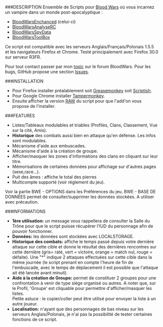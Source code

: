 ###DESCRIPTION
Ensemble de Scripts pour [Blood Wars](http://www.fr.bloodwars.net) où vous incarnez un vampire dans un monde post-apocalyptique :
* [BloodWarsEnchanced](https://github.com/Ecilam/BloodWarsEnhanced) (celui-ci)
* [BloodWarsAnalyseRC](https://github.com/Ecilam/BloodWarsAnalyseRC)
* [BloodWarsSpyData](https://github.com/Ecilam/BloodWarsSpyData)
* [BloodWarsToolBox](https://github.com/Ecilam/BloodWarsToolBox)

Ce script est compatible avec les serveurs Anglais/Français/Polonais 1.5.5 et les navigateurs Firefox et Chrome. Testé principalement avec Firefox 30.0 sur serveur R3FR.

Pour tout contact passer par mon [topic](http://forum.fr.bloodwars.net/index.php?page=Thread&threadID=204323/) sur le forum BloodWars.
Pour les bugs, GitHub propose une section [Issues](https://github.com/Ecilam/BloodWarsEnhanced/issues).

###INSTALLATION
* Pour Firefox installer préalablement soit [Greasemonkey](https://addons.mozilla.org/fr/firefox/addon/greasemonkey/) soit [Scriptish](https://addons.mozilla.org/en-US/firefox/addon/scriptish/).
* Pour Google Chrome installer [Tampermonkey](https://chrome.google.com/webstore/detail/dhdgffkkebhmkfjojejmpbldmpobfkfo).
* Ensuite afficher la version [RAW](https://raw.githubusercontent.com/Ecilam/BloodWarsEnhanced/master/BloodWarsEnhanced@bwe.user.js) du script pour que l'add'on vous propose de l'installer.

###FEATURES
* Listes/Tableaux modulables et triables (Profiles, Clans, Classement, Vue sur la cité, Amis).
* **Historique** des combats aussi bien en attaque qu'en défense. Les infos sont modulables.
* Mécanisme d'aide aux embuscades.
* Mécanisme d'aide à la création de groupe.
* Afficher/masquer les zones d'informations des clans en cliquant sur leur titre.
* Mémorisations de certaines données pour affichage sur d'autres pages (sexe,race...).
* Puit des âmes : affiche le total des pierres
* Multicompte supporté (voir réglement du jeu).

Voir la partie BWE - OPTIONS dans les Préférences du jeu.
BWE - BASE DE DONNÉES permet de consulter/supprimer les données stockées. A utiliser avec précaution.

###INFORMATIONS
* **1ère utilisation:** un message vous rappellera de consulter la Salle du Trône pour que le script puisse récupérer l'IUD du personnage afin de pouvoir fonctionner.
* **Données:** les données sont stockées avec LOCALSTORAGE.
* **Historique des combats:** affiche le temps passé depuis votre dernière attaque sur cette cible et donne le résultat des dernières rencontres sur cette dernière (gris= raté, vert = victoire, orange = match nul, rouge = défaite). Une "*" indique 2 attaques effectuées sur cette cible dans la même journée (le script prenant en compte l'heure de fin de l'embuscade, avec le temps de déplacement il est possible que l'attaque ait été lancée avant minuit).
* **Aide à la création de Groupe:** permet de constituer 2 groupes pour une confrontation à venir de type siège organisé ou autres. A noter que, sur le Profil, 'Groupe' est cliquable pour permettre d'afficher/masquer les listes.<br>Petite astuce : le copier/coller peut être utilisé pour envoyer la liste à un autre joueur.
* **Localisation:** n'ayant que des personnages de bas niveau sur les serveurs Anglais/Polonais, je n'ai pas la possibilité de tester certaines fonctions de ce script.
